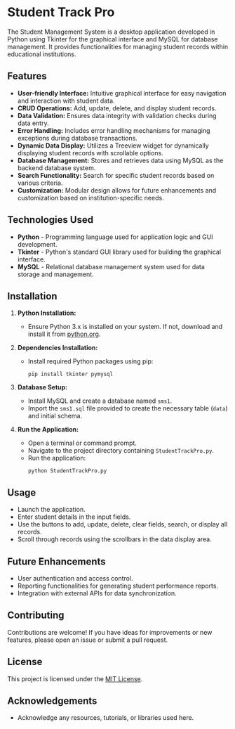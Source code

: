 # Student Track Pro

The Student Management System is a desktop application developed in Python using Tkinter for the graphical interface and MySQL for database management. It provides functionalities for managing student records within educational institutions.

## Features

- **User-friendly Interface:** Intuitive graphical interface for easy navigation and interaction with student data.
- **CRUD Operations:** Add, update, delete, and display student records.
- **Data Validation:** Ensures data integrity with validation checks during data entry.
- **Error Handling:** Includes error handling mechanisms for managing exceptions during database transactions.
- **Dynamic Data Display:** Utilizes a Treeview widget for dynamically displaying student records with scrollable options.
- **Database Management:** Stores and retrieves data using MySQL as the backend database system.
- **Search Functionality:** Search for specific student records based on various criteria.
- **Customization:** Modular design allows for future enhancements and customization based on institution-specific needs.

## Technologies Used

- **Python** - Programming language used for application logic and GUI development.
- **Tkinter** - Python's standard GUI library used for building the graphical interface.
- **MySQL** - Relational database management system used for data storage and management.

## Installation

1. **Python Installation:**
   - Ensure Python 3.x is installed on your system. If not, download and install it from [python.org](https://www.python.org).

2. **Dependencies Installation:**
   - Install required Python packages using pip:
     ```
     pip install tkinter pymysql
     ```

3. **Database Setup:**
   - Install MySQL and create a database named `sms1`.
   - Import the `sms1.sql` file provided to create the necessary table (`data`) and initial schema.

4. **Run the Application:**
   - Open a terminal or command prompt.
   - Navigate to the project directory containing `StudentTrackPro.py`.
   - Run the application:
     ```
     python StudentTrackPro.py
     ```

## Usage

- Launch the application.
- Enter student details in the input fields.
- Use the buttons to add, update, delete, clear fields, search, or display all records.
- Scroll through records using the scrollbars in the data display area.

## Future Enhancements

- User authentication and access control.
- Reporting functionalities for generating student performance reports.
- Integration with external APIs for data synchronization.

## Contributing

Contributions are welcome! If you have ideas for improvements or new features, please open an issue or submit a pull request.

## License

This project is licensed under the [MIT License](LICENSE).

## Acknowledgements

- Acknowledge any resources, tutorials, or libraries used here.


